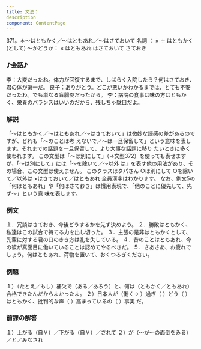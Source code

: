 ```yaml
---
title: 文法：
description
component: ContentPage
---
```



371。＊～はともかく／～はともあれ／～はさておいて
名詞 ： × ＋ はともかく(として) ～かどうか： × はともあれ
はさておいて
さておき
### ♪会話♪
李：大変だったね。体力が回復するまで、しばらく入院したら？何はさておき、君の体が第一だ。 良子：ありがとう。どこが悪いかわかるまでは、とても不安だったわ。でも単なる盲腸炎だったから。
李：病院の食事は味の方はともかく、栄養のバランスはいいのだから、残しちゃ駄目だよ。
### 解説
「～はともかく／～はともあれ／～はさておいて」は微妙な語感の差があるのですが、どれも「～のことは考 えないで／～は一旦保留して」という意味を表します。それまでの話題を一旦保留して、より大事な話題に移り たいときに多く使われます。
この文型は「～は別にして」（→文型372）を使っても表せますが、「～は別にして」には「～を除いて／～以外 は」を表す他の用法があり、その場合、この文型は使えません。
このクラスはタパさん
○は別にして
○を除いて／以外は
×はさておいて／はともあれ 全員漢字はわかります。
なお、例文5の「何はともあれ」や「何はさておき」は慣用表現で、「他のことに優先して、先ず～」という意 味を表します。
### 例文
１．冗談はさておき、今後どうするかを先ず決めよう。
２．勝敗はともかく、私達はこの試合で持てる力を出し切った。
３．主張の是非はともかくとして、先輩に対する君の口のきき方は礼を失している。
４．昔のことはともあれ、今の彼が真面目に働いていることは認めてやるべきだ。
５．さあさあ、お疲れでしょう。何はともあれ、荷物を置いて、おくつろぎください。
### 例題
１）（たとえ／もし）補欠で（ある／あろう）と、何は（ともかく／ともあれ）合格できたんだからよかったよ。
２）日本人が（働く→ ）過ぎ（ ）どう（ ）はともかく、批判的な声（ ）高まっているの（ ）事実
だ。
### 前課の解答
１）上がる（自Ｖ）／下がる（自Ｖ）／されて
２）が（～が～の面倒をみる）／と／みなされ
